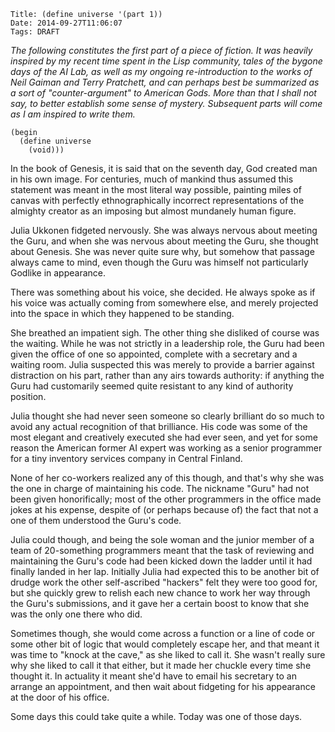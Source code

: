     Title: (define universe '(part 1))
    Date: 2014-09-27T11:06:07
    Tags: DRAFT

_The following constitutes the first part of a piece of fiction. It was heavily inspired by my recent time spent in the Lisp community, tales of the bygone days of the AI Lab, as well as my ongoing re-introduction to the works of Neil Gaiman and Terry Pratchett, and can perhaps best be summarized as a sort of "counter-argument" to American Gods. More than that I shall not say, to better establish some sense of mystery. Subsequent parts will come as I am inspired to write them._

<!-- more -->
````racket
(begin
  (define universe
    (void)))

````
In the book of Genesis, it is said that on the seventh day, God created man in his own image. For centuries, much of mankind thus assumed this statement was meant in the most literal way possible, painting miles of canvas with perfectly ethnographically incorrect representations of the almighty creator as an imposing but almost mundanely human figure.

Julia Ukkonen fidgeted nervously. She was always nervous about meeting the Guru, and when she was nervous about meeting the Guru, she thought about Genesis. She was never quite sure why, but somehow that passage always came to mind, even though the Guru was himself not particularly Godlike in appearance.

There was something about his voice, she decided. He always spoke as if his voice was actually coming from somewhere else, and merely projected into the space in which they happened to be standing.

She breathed an impatient sigh. The other thing she disliked of course was the waiting. While he was not strictly in a leadership role, the Guru had been given the office of one so appointed, complete with a secretary and a waiting room. Julia suspected this was merely to provide a barrier against distraction on his part, rather than any airs towards authority: if anything the Guru had customarily seemed quite resistant to any kind of authority position.

Julia thought she had never seen someone so clearly brilliant do so much to avoid any actual recognition of that brilliance. His code was some of the most elegant and creatively executed she had ever seen, and yet for some reason the American former AI expert was working as a senior programmer for a tiny inventory services company in Central Finland. 

None of her co-workers realized any of this though, and that's why she was the one in charge of maintaining his code. The nickname "Guru" had not been given honorifically; most of the other programmers in the office made jokes at his expense, despite of (or perhaps because of) the fact that not a one of them understood the Guru's code.

Julia could though, and being the sole woman and the junior member of a team of 20-something programmers meant that the task of reviewing and maintaining the Guru's code had been kicked down the ladder until it had finally landed in her lap. Initially Julia had expected this to be another bit of drudge work the other self-ascribed "hackers" felt they were too good for, but she quickly grew to relish each new chance to work her way through the Guru's submissions, and it gave her a certain boost to know that she was the only one there who did.

Sometimes though, she would come across a function or a line of code or some other bit of logic that would completely escape her, and that meant it was time to "knock at the cave," as she liked to call it. She wasn't really sure why she liked to call it that either, but it made her chuckle every time she thought it. In actuality it meant she'd have to email his secretary to an arrange an appointment, and then wait about fidgeting for his appearance at the door of his office.

Some days this could take quite a while. Today was one of those days.

